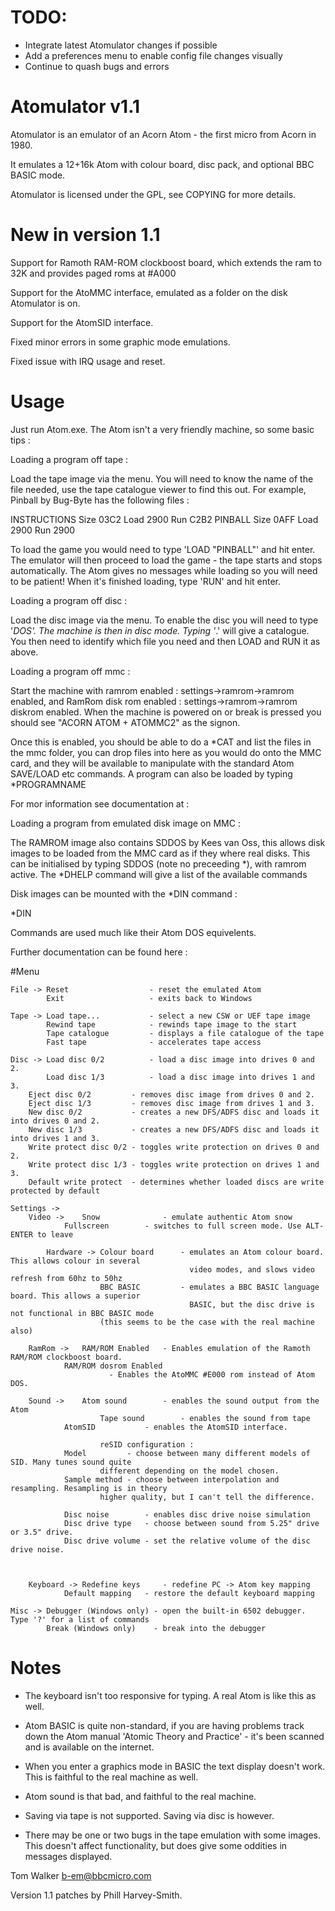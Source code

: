 # TODO:

- Integrate latest Atomulator changes if possible
- Add a preferences menu to enable config file changes visually
- Continue to quash bugs and errors

# Atomulator v1.1

Atomulator is an emulator of an Acorn Atom - the first micro from Acorn in 1980.

It emulates a 12+16k Atom with colour board, disc pack, and optional BBC BASIC mode.

Atomulator is licensed under the GPL, see COPYING for more details.

# New in version 1.1

Support for Ramoth RAM-ROM clockboost board, which extends the ram to 32K and 
provides paged roms at #A000

Support for the AtoMMC interface, emulated as a folder on the disk Atomulator is on.

Support for the AtomSID interface.

Fixed minor errors in some graphic mode emulations.

Fixed issue with IRQ usage and reset.

# Usage

Just run Atom.exe. The Atom isn't a very friendly machine, so some basic tips :


Loading a program off tape :

Load the tape image via the menu. You will need to know the name of the file needed, use
the tape catalogue viewer to find this out. For example, Pinball by Bug-Byte has the following
files :

INSTRUCTIONS  Size 03C2 Load 2900 Run C2B2
PINBALL       Size 0AFF Load 2900 Run 2900

To load the game you would need to type 'LOAD "PINBALL"' and hit enter. The emulator will then
proceed to load the game - the tape starts and stops automatically. The Atom gives no messages 
while loading so you will need to be patient! When it's finished loading, type 'RUN' and hit enter.


Loading a program off disc :

Load the disc image via the menu. To enable the disc you will need to type '*DOS'. The machine is
then in disc mode. Typing '*.' will give a catalogue. You then need to identify which file you need
and then LOAD and RUN it as above.

Loading a program off mmc :

Start the machine with ramrom enabled : settings->ramrom->ramrom enabled, and RamRom disk rom 
enabled : settings->ramrom->ramrom diskrom enabled. When the machine is powered on or break is 
pressed you should see "ACORN ATOM + ATOMMC2" as the signon.

Once this is enabled, you should be able to do a *CAT and list the files in the mmc folder, you
can drop files into here as you would do onto the MMC card, and they will be available to 
manipulate with the standard Atom SAVE/LOAD etc commands. A program can also be loaded by typing
*PROGRAMNAME

For mor information see documentation at :

Loading a program from emulated disk image on MMC :

The RAMROM image also contains SDDOS by Kees van Oss, this allows disk images to be loaded from 
the MMC card as if they where real disks. This can be initialised by typing SDDOS (note no 
preceeding *), with ramrom active. The *DHELP command will give a list of the available commands

Disk images can be mounted with the *DIN command :

*DIN <driveno> <imagename>

Commands are used much like their Atom DOS equivelents.

Further documentation can be found here :

#Menu
```
File -> Reset                  - reset the emulated Atom
        Exit                   - exits back to Windows

Tape -> Load tape...           - select a new CSW or UEF tape image
        Rewind tape            - rewinds tape image to the start
        Tape catalogue         - displays a file catalogue of the tape
        Fast tape              - accelerates tape access

Disc -> Load disc 0/2          - load a disc image into drives 0 and 2.
        Load disc 1/3          - load a disc image into drives 1 and 3.
	Eject disc 0/2         - removes disc image from drives 0 and 2.
	Eject disc 1/3         - removes disc image from drives 1 and 3.
	New disc 0/2   	       - creates a new DFS/ADFS disc and loads it into drives 0 and 2.
	New disc 1/3           - creates a new DFS/ADFS disc and loads it into drives 1 and 3.
	Write protect disc 0/2 - toggles write protection on drives 0 and 2.
	Write protect disc 1/3 - toggles write protection on drives 1 and 3.
	Default write protect  - determines whether loaded discs are write protected by default

Settings ->
	Video ->    Snow              - emulate authentic Atom snow
		    Fullscreen	      - switches to full screen mode. Use ALT-ENTER to leave

        Hardware -> Colour board      - emulates an Atom colour board. This allows colour in several 
                                        video modes, and slows video refresh from 60hz to 50hz
                    BBC BASIC         - emulates a BBC BASIC language board. This allows a superior
                                        BASIC, but the disc drive is not functional in BBC BASIC mode
					(this seems to be the case with the real machine also)
	
	RamRom ->   RAM/ROM Enabled   - Enables emulation of the Ramoth RAM/ROM clockboost board.
		    RAM/ROM dosrom Enabled			
				      - Enables the AtoMMC #E000 rom instead of Atom DOS.

	Sound ->    Atom sound        - enables the sound output from the Atom
                    Tape sound        - enables the sound from tape
		    AtomSID           - enables the AtomSID interface.

                    reSID configuration :
			Model 	      - choose between many different models of SID. Many tunes sound quite 
					different depending on the model chosen.
			Sample method - choose between interpolation and resampling. Resampling is in theory 
					higher quality, but I can't tell the difference.
                    
		    Disc noise        - enables disc drive noise simulation
  		    Disc drive type   - choose between sound from 5.25" drive or 3.5" drive.
		    Disc drive volume - set the relative volume of the disc drive noise.



	Keyboard -> Redefine keys     - redefine PC -> Atom key mapping
		    Default mapping   - restore the default keyboard mapping

Misc -> Debugger (Windows only) - open the built-in 6502 debugger. Type '?' for a list of commands
        Break (Windows only)    - break into the debugger
```

# Notes

- The keyboard isn't too responsive for typing. A real Atom is like this as well.

- Atom BASIC is quite non-standard, if you are having problems track down the Atom manual
  'Atomic Theory and Practice' - it's been scanned and is available on the internet.

- When you enter a graphics mode in BASIC the text display doesn't work. This is faithful to
  the real machine as well.

- Atom sound is that bad, and faithful to the real machine.

- Saving via tape is not supported. Saving via disc is however.

- There may be one or two bugs in the tape emulation with some images. This doesn't affect functionality,
  but does give some oddities in messages displayed.

Tom Walker
b-em@bbcmicro.com

Version 1.1 patches by Phill Harvey-Smith.
